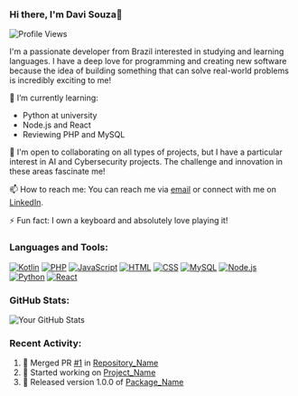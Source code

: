 ### Hi there, I'm Davi Souza👋
![Profile Views](https://komarev.com/ghpvc/?username=KingDev-code&color=blueviolet)

I'm a passionate developer from Brazil interested in studying and learning languages. I have a deep love for programming and creating new software because the idea of building something that can solve real-world problems is incredibly exciting to me!

🌱 I’m currently learning:
- Python at university
- Node.js and React
- Reviewing PHP and MySQL

💼 I'm open to collaborating on all types of projects, but I have a particular interest in AI and Cybersecurity projects. The challenge and innovation in these areas fascinate me!

📫 How to reach me: You can reach me via [email](mailto:davidavirodrigues27@gmail.com) or connect with me on [LinkedIn](https://linkedin.com/in/davi-rodrigues-costa-souza-6b4775268/).

⚡ Fun fact: I own a keyboard and absolutely love playing it!

### Languages and Tools:
[![Kotlin](https://img.shields.io/badge/-Kotlin-blue?style=flat&logo=kotlin)](link_to_kotlin_documentation) 
[![PHP](https://img.shields.io/badge/-PHP-purple?style=flat&logo=php)](link_to_php_documentation) 
[![JavaScript](https://img.shields.io/badge/-JavaScript-yellow?style=flat&logo=javascript)](link_to_js_documentation) 
[![HTML](https://img.shields.io/badge/-HTML-orange?style=flat&logo=html5)](link_to_html_documentation) 
[![CSS](https://img.shields.io/badge/-CSS-blueviolet?style=flat&logo=css3)](link_to_css_documentation) 
[![MySQL](https://img.shields.io/badge/-MySQL-orange?style=flat&logo=mysql)](link_to_mysql_documentation) 
[![Node.js](https://img.shields.io/badge/-Node.js-green?style=flat&logo=node.js)](link_to_nodejs_documentation) 
[![Python](https://img.shields.io/badge/-Python-yellow?style=flat&logo=python)](link_to_python_documentation) 
[![React](https://img.shields.io/badge/-React-blue?style=flat&logo=react)](link_to_react_documentation)

### GitHub Stats:
![Your GitHub Stats](https://github-readme-stats.vercel.app/api?username=KingDev-code&show_icons=true&theme=radical&count_private=true)

### Recent Activity:
<!--START_SECTION:activity-->
1. 🎉 Merged PR [#1](link_to_PR) in [Repository_Name](link_to_Repo)
2. 💼 Started working on [Project_Name](link_to_Project)
3. 📝 Released version 1.0.0 of [Package_Name](link_to_Package)
<!--END_SECTION:activity-->
